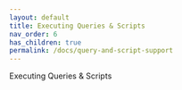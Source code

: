 ```yaml
---
layout: default
title: Executing Queries & Scripts
nav_order: 6
has_children: true
permalink: /docs/query-and-script-support
---
```


Executing Queries & Scripts